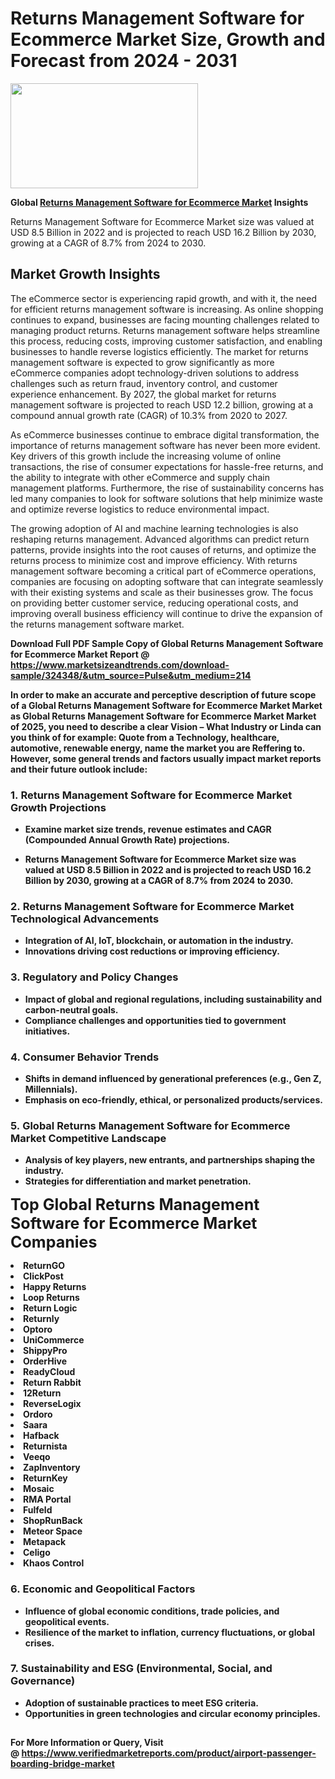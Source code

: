 <H1>Returns Management Software for Ecommerce Market Size, Growth and Forecast from 2024 - 2031</H1><img class="aligncenter size-medium wp-image-584254" src="https://thirdeyenews.in/wp-content/uploads/2024/09/Global-Market-Research-300x168.jpeg" alt="" width="300" height="168" /><p><strong>Global&nbsp;<a href="https://www.marketsizeandtrends.com/download-sample/324348/&amp;utm_source=Pulse&amp;utm_medium=214">Returns Management Software for Ecommerce Market</a> Insights</strong></p><p>Returns Management Software for Ecommerce Market size was valued at USD 8.5 Billion in 2022 and is projected to reach USD 16.2 Billion by 2030, growing at a CAGR of 8.7% from 2024 to 2030.</p><p><h2>Market Growth Insights</h2> <p>The eCommerce sector is experiencing rapid growth, and with it, the need for efficient returns management software is increasing. As online shopping continues to expand, businesses are facing mounting challenges related to managing product returns. Returns management software helps streamline this process, reducing costs, improving customer satisfaction, and enabling businesses to handle reverse logistics efficiently. The market for returns management software is expected to grow significantly as more eCommerce companies adopt technology-driven solutions to address challenges such as return fraud, inventory control, and customer experience enhancement. By 2027, the global market for returns management software is projected to reach USD 12.2 billion, growing at a compound annual growth rate (CAGR) of 10.3% from 2020 to 2027.</p> <p><strong></strong></p> <p>As eCommerce businesses continue to embrace digital transformation, the importance of returns management software has never been more evident. Key drivers of this growth include the increasing volume of online transactions, the rise of consumer expectations for hassle-free returns, and the ability to integrate with other eCommerce and supply chain management platforms. Furthermore, the rise of sustainability concerns has led many companies to look for software solutions that help minimize waste and optimize reverse logistics to reduce environmental impact.</p> <p>The growing adoption of AI and machine learning technologies is also reshaping returns management. Advanced algorithms can predict return patterns, provide insights into the root causes of returns, and optimize the returns process to minimize cost and improve efficiency. With returns management software becoming a critical part of eCommerce operations, companies are focusing on adopting software that can integrate seamlessly with their existing systems and scale as their businesses grow. The focus on providing better customer service, reducing operational costs, and improving overall business efficiency will continue to drive the expansion of the returns management software market.</p> <p><strong></p><p><span class=""><strong>Download Full PDF Sample Copy of Global Returns Management Software for Ecommerce Market Report</strong> @ <a href="https://www.marketsizeandtrends.com/download-sample/324348/&amp;utm_source=Pulse&amp;utm_medium=214" target="_blank">https://www.marketsizeandtrends.com/download-sample/324348/&amp;utm_source=Pulse&amp;utm_medium=214</a></span></p><p>In order to make an accurate and perceptive description of future scope of a Global&nbsp;Returns Management Software for Ecommerce Market Market as Global&nbsp;Returns Management Software for Ecommerce Market Market of 2025, you need to describe a clear Vision &ndash; What Industry or Linda can you think of for example: Quote from a Technology, healthcare, automotive, renewable energy, name the market you are Reffering to. However, some general trends and factors usually impact market reports and their future outlook include:</p><h3>1.&nbsp;<strong>Returns Management Software for Ecommerce Market Growth Projections</strong></h3><ul><li>Examine market size trends, revenue estimates and CAGR (Compounded Annual Growth Rate) projections.</li><li><p>Returns Management Software for Ecommerce Market size was valued at USD 8.5 Billion in 2022 and is projected to reach USD 16.2 Billion by 2030, growing at a CAGR of 8.7% from 2024 to 2030.</p></li></ul><h3>2.&nbsp;<strong>Returns Management Software for Ecommerce Market Technological Advancements</strong></h3><ul><li>Integration of AI, IoT, blockchain, or automation in the industry.</li><li>Innovations driving cost reductions or improving efficiency.</li></ul><h3>3.&nbsp;<strong>Regulatory and Policy Changes</strong></h3><ul><li>Impact of global and regional regulations, including sustainability and carbon-neutral goals.</li><li>Compliance challenges and opportunities tied to government initiatives.</li></ul><h3>4.&nbsp;<strong>Consumer Behavior Trends</strong></h3><ul><li>Shifts in demand influenced by generational preferences (e.g., Gen Z, Millennials).</li><li>Emphasis on eco-friendly, ethical, or personalized products/services.</li></ul><h3>5.&nbsp;<strong>Global Returns Management Software for Ecommerce Market Competitive Landscape</strong></h3><ul><li>Analysis of key players, new entrants, and partnerships shaping the industry.</li><li>Strategies for differentiation and market penetration.</li></ul><p data-pm-slice="1 1 []"><span style="color: inherit; font-family: inherit; font-size: 25px;">Top Global Returns Management Software for Ecommerce Market Companies</span></p><div class="" data-test-id=""><p><li>ReturnGO</li><li> ClickPost</li><li> Happy Returns</li><li> Loop Returns</li><li> Return Logic</li><li> Returnly</li><li> Optoro</li><li> UniCommerce</li><li> ShippyPro</li><li> OrderHive</li><li> ReadyCloud</li><li> Return Rabbit</li><li> 12Return</li><li> ReverseLogix</li><li> Ordoro</li><li> Saara</li><li> Hafback</li><li> Returnista</li><li> Veeqo</li><li> ZapInventory</li><li> ReturnKey</li><li> Mosaic</li><li> RMA Portal</li><li> Fulfeld</li><li> ShopRunBack</li><li> Meteor Space</li><li> Metapack</li><li> Celigo</li><li> Khaos Control</li></p></div><h3>6.&nbsp;<strong>Economic and Geopolitical Factors</strong></h3><ul><li>Influence of global economic conditions, trade policies, and geopolitical events.</li><li>Resilience of the market to inflation, currency fluctuations, or global crises.</li></ul><h3>7.&nbsp;<strong>Sustainability and ESG (Environmental, Social, and Governance)</strong></h3><ul><li>Adoption of sustainable practices to meet ESG criteria.</li><li>Opportunities in green technologies and circular economy principles.</li></ul><h2><strong style="font-size: 14px;">For More Information or Query, Visit @&nbsp;</strong><a style="background-color: #ffffff; font-size: 14px;" href="https://www.marketsizeandtrends.com/report/returns-management-software-for-ecommerce-market/" target="_blank">https://www.verifiedmarketreports.com/product/airport-passenger-boarding-bridge-market</a></h2>
